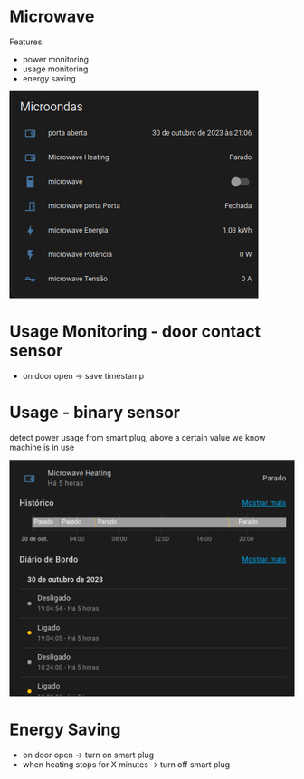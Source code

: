 # Microwave

Features:
- power monitoring
- usage monitoring
- energy saving

![img_3.png](img_3.png)

# Usage Monitoring - door contact sensor

- on door open -> save timestamp

# Usage - binary sensor

detect power usage from smart plug, above a certain value we know machine is in use

![img_4.png](img_4.png)

# Energy Saving

- on door open -> turn on smart plug
- when heating stops for X minutes -> turn off smart plug